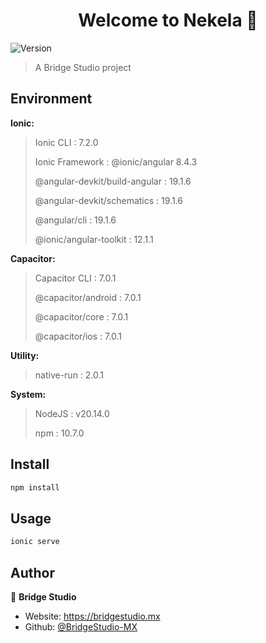 <h1 align="center">Welcome to Nekela 👋</h1>
<p>
  <img alt="Version" src="https://img.shields.io/badge/version-0.0.1-blue.svg?cacheSeconds=2592000" />
</p>

> A Bridge Studio project

## Environment

**Ionic:**

> Ionic CLI                     : 7.2.0
>
> Ionic Framework               : @ionic/angular 8.4.3
>
> @angular-devkit/build-angular : 19.1.6
>
> @angular-devkit/schematics    : 19.1.6
>
> @angular/cli                  : 19.1.6
>
> @ionic/angular-toolkit        : 12.1.1
>

**Capacitor:**

> Capacitor CLI      : 7.0.1
>
> @capacitor/android : 7.0.1
>
> @capacitor/core    : 7.0.1
>
> @capacitor/ios     : 7.0.1
>
**Utility:**
> native-run  : 2.0.1
>
**System:**
>
> NodeJS : v20.14.0
>
> npm    : 10.7.0

## Install

```sh
npm install
```

## Usage

```sh
ionic serve
```

## Author

👤 **Bridge Studio**

* Website: https://bridgestudio.mx
* Github: [@BridgeStudio-MX](https://github.com/BridgeStudio-MX)
